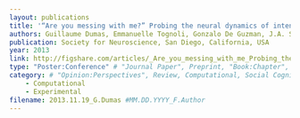 ```yaml
---
layout: publications
title: '“Are you messing with me?” Probing the neural dynamics of intention attribution to a virtual partner using the human dynamic clamp'
authors: Guillaume Dumas, Emmanuelle Tognoli, Gonzalo De Guzman, J.A. Scott Kelso
publication: Society for Neuroscience, San Diego, California, USA
year: 2013
link: http://figshare.com/articles/_Are_you_messing_with_me_Probing_the_neural_dynamics_of_intention_attribution_to_a_virtual_partner_using_the_human_dynamic_clamp/853912
type: "Poster:Conference" # "Journal Paper", Preprint, "Book:Chapter", Comment, "Poster:Conference"
category: # "Opinion:Perspectives", Review, Computational, Social Cognitive and Affective Neuroscience, Experimental
    - Computational
    - Experimental 
filename: 2013.11.19_G.Dumas #MM.DD.YYYY_F.Author
---
```

